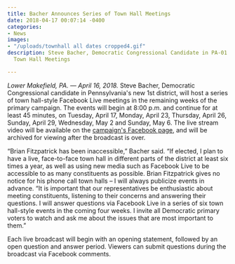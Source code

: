 ```yaml
---
title: Bacher Announces Series of Town Hall Meetings
date: 2018-04-17 00:07:14 -0400
categories:
- News
images:
- "/uploads/townhall all dates cropped4.gif"
description: Steve Bacher, Democratic Congressional Candidate in PA-01 to Host Online
  Town Hall Meetings

---
```

_Lower Makefield, PA. — April 16, 2018._ Steve Bacher, Democratic Congressional candidate in Pennsylvania's new 1st district, will host a series of town hall-style Facebook Live meetings in the remaining weeks of the primary campaign. The events will begin at 8:00 p.m. and continue for at least 45 minutes, on Tuesday, April 17, Monday, April 23, Thursday, April 26, Sunday, April 29, Wednesday, May 2 and Sunday, May 6. The live stream video will be available on the [campaign's Facebook page](https://www.facebook.com/SteveBacherForCongress/ "Steve Bacher for Congress"), and will be archived for viewing after the broadcast is over. 

“Brian Fitzpatrick has been inaccessible,” Bacher said. “If elected, I plan to have a live, face-to-face town hall in different parts of the district at least six times a year, as well as using new media such as Facebook Live to be accessible to as many constituents as possible. Brian Fitzpatrick gives no notice for his phone call town halls – I will always publicize events in advance. “It is important that our representatives be enthusiastic about meeting constituents, listening to their concerns and answering their questions. I will answer questions via Facebook Live in a series of six town hall-style events in the coming four weeks. I invite all Democratic primary voters to watch and ask me about the issues that are most important to them.”

Each live broadcast will begin with an opening statement, followed by an open question and answer period. Viewers can submit questions during the broadcast via Facebook comments.